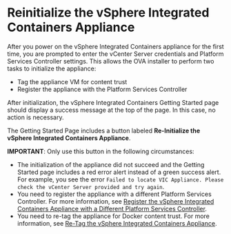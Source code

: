 # Reinitialize the vSphere Integrated Containers Appliance

After you power on the vSphere Integrated Containers appliance for the first time, you are prompted to enter the vCenter Server credentials and Platform Services Controller settings. This allows the OVA installer to perform two tasks to initialize the appliance:

- Tag the appliance VM for content trust
- Register the appliance with the Platform Services Controller

After initialization, the vSphere Integrated Containers Getting Started page should display a success message at the top of the page. In this case, no action is necessary.

The Getting Started Page includes a button labeled **Re-Initialize the  vSphere Integrated Containers Appliance**. 

**IMPORTANT**: Only use this button in the following circumstances:

* The initialization of the appliance did not succeed and the Getting Started page includes a red error alert instead of a green success alert. For example, you see the error `Failed to locate VIC Appliance. Please check the vCenter Server provided and try again`.
* You need to register the appliance with a different Platform Services Controller. For more information, see [Register the vSphere Integrated Containers Appliance with a Different Platform Services Controller](register_different_psc.md).
* You need to re-tag the appliance for Docker content trust. For more information, see [Re-Tag the vSphere Integrated Containers Appliance](retag_appliance.md).
